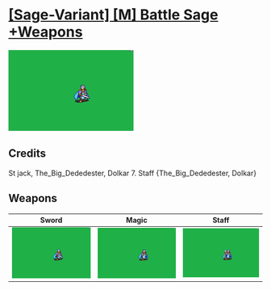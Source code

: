 # [\[Sage-Variant\] \[M\] Battle Sage +Weapons](./)

<img src="./1.%20Sword/Sword_000.png" alt="[Sage-Variant] [M] Battle Sage +Weapons standing" />

## Credits

St jack, The_Big_Dededester, Dolkar
7. Staff {The_Big_Dededester, Dolkar}

## Weapons


|Sword |Magic |Staff |
|  :---: | :---: | :---: |
| <img alt="Sword animation" src="./1.%20Sword/Sword.gif" /> | <img alt="Magic animation" src="./6.%20Magic/Magic.gif" /> | <img alt="Staff animation" src="./7.%20Staff/Staff.gif" /> |
